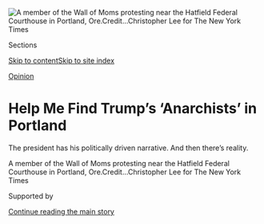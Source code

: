 <div id="app">

<div>

<div>

<div>

</div>

<div data-aria-hidden="false">

<div id="site-content" role="main">

<div>

<div class="css-1aor85t" style="opacity:0.000000001;z-index:-1;visibility:hidden">

<div class="css-1hqnpie">

<div class="css-epjblv">

<span class="css-17xtcya">[Opinion](/section/opinion)</span><span class="css-x15j1o">|</span><span class="css-fwqvlz">Help
Me Find Trump’s ‘Anarchists’ in Portland</span>

</div>

<div class="css-k008qs">

<div class="css-1iwv8en">

<span class="css-18z7m18"></span>

<div>

</div>

</div>

<span class="css-1n6z4y">https://nyti.ms/3ghYup6</span>

<div class="css-1705lsu">

<div class="css-4xjgmj">

<div class="css-4skfbu" role="toolbar" data-aria-label="Social Media Share buttons, Save button, and Comments Panel with current comment count" data-testid="share-tools">

  - 
  - 
  - 
  - 
    
    <div class="css-6n7j50">
    
    </div>

  - 
  - 

</div>

</div>

</div>

</div>

</div>

</div>

<div id="NYT_TOP_BANNER_REGION" class="css-11qgg8s">

</div>

<div id="fullBleedHeaderContent">

<div class="css-n4ws9g">

![<span class="css-16f3y1r e13ogyst0" data-aria-hidden="true">A member
of the Wall of Moms protesting near the Hatfield Federal Courthouse in
Portland,
Ore.</span><span class="css-cnj6d5 e1z0qqy90" itemprop="copyrightHolder"><span class="css-1ly73wi e1tej78p0">Credit...</span><span><span>Christopher
Lee for The New York
Times</span></span></span>](https://static01.nyt.com/images/2020/07/29/opinion/29kristof1/29kristof1-articleLarge.jpg?quality=75&auto=webp&disable=upscale)

</div>

<div class="css-3z92zw">

<div class="css-6cn7ki">

<div class="NYTAppHideMasthead css-1bcu9v6 e1suatyy0">

<div class="section css-1o1qe8k e1suatyy2">

<div class="css-cu5p7t er09x8g0">

<div class="css-6n7j50">

</div>

<span class="css-1dv1kvn">Sections</span>

[Skip to content](#site-content)[Skip to site index](#site-index)

</div>

<div class="css-10698na e1huz5gh0">

</div>

</div>

</div>

[Opinion](/section/opinion)

<div class="css-1sojcmr ehdk2mb0">

# Help Me Find Trump’s ‘Anarchists’ in Portland

</div>

The president has his politically driven narrative. And then there’s
reality.

</div>

</div>

<div class="css-nwzfg5 e1gnum310">

<span class="css-1f9pvn2 opinion">A member of the Wall of Moms
protesting near the Hatfield Federal Courthouse in Portland,
Ore.</span><span class="css-cnj6d5 e1z0qqy90" itemprop="copyrightHolder"><span class="css-1ly73wi e1tej78p0">Credit...</span><span><span>Christopher
Lee for The New York Times</span></span></span>

</div>

<div id="sponsor-wrapper" class="css-1hyfx7x">

<div id="sponsor-slug" class="css-19vbshk">

Supported by

</div>

[Continue reading the main story](#after-sponsor)

<div id="sponsor" class="ad sponsor-wrapper" style="text-align:center;height:100%;display:block">

</div>

<div id="after-sponsor">

</div>

</div>

<div class="css-1wx1auc e1gnum311">

<div class="css-18e8msd">

<div class="css-vp77d3 epjyd6m0">

<div class="css-1p10dcb ey68jwv0" data-aria-hidden="true">

[![Nicholas
Kristof](https://static01.nyt.com/images/2018/04/03/opinion/nicholas-kristof/nicholas-kristof-thumbLarge-v2.png
"Nicholas Kristof")](https://www.nytimes.com/column/nicholas-kristof)

</div>

<div class="css-1baulvz">

By [<span class="css-1baulvz last-byline" itemprop="name">Nicholas
Kristof</span>](https://www.nytimes.com/column/nicholas-kristof)

<div class="css-8atqhb">

Opinion Columnist

</div>

</div>

</div>

  - July 29, 2020

  - 
    
    <div class="css-4xjgmj">
    
    <div class="css-d8bdto" role="toolbar" data-aria-label="Social Media Share buttons, Save button, and Comments Panel with current comment count" data-testid="share-tools">
    
      - 
      - 
      - 
      - 
        
        <div class="css-6n7j50">
        
        </div>
    
      - 
      - 
    
    </div>
    
    </div>

</div>

</div>

</div>

<div class="section meteredContent css-1r7ky0e" name="articleBody" itemprop="articleBody">

<div class="css-1fanzo5 StoryBodyCompanionColumn">

<div class="css-53u6y8">

PORTLAND, Ore. — I’ve been on the front lines of the protests here,
searching for the [“radical-left
anarchists”](https://twitter.com/realDonaldTrump/status/1287472054527197190)
who President Trump says are on Portland streets each evening.

I thought I’d found one: a man who for weeks leapt into the fray and has
been shot four times with impact munitions yet keeps coming back. I
figured he must be a crazed anarchist.

But no, he turned out to be [Dr. Bryan
Wolf](https://twitter.com/BryanWolfPDX), a radiologist who wears his
white doctor’s jacket and carries a sign with a red cross and the words
“humanitarian aid.” He pleads with federal forces not to shoot or gas
protesters.

“Put your gun barrels down\!” he cries out. “Why are you loading your
grenade launchers? We’re just standing ——”

</div>

</div>

<div class="css-1fanzo5 StoryBodyCompanionColumn">

<div class="css-53u6y8">

And then they shoot.

<div class="css-1q1hscp">

<div class="css-1xk4eoy">

<div id="NK">

</div>

</div>

</div>

Dr. Wolf, an assistant professor at Oregon Health Sciences University,
helps at a medic stand operated by volunteers from the medical school.
Could they be radical-left anarchists? No, they’ve imposed order on the
anarchy of the street by establishing qualifications for field medics
and a hierarchy among them, so that any badly injured protester will
immediately get the right kind of care.

</div>

</div>

<div class="css-79elbk" data-testid="photoviewer-wrapper">

<div class="css-z3e15g" data-testid="photoviewer-wrapper-hidden">

</div>

<div class="css-1a48zt4 ehw59r15" data-testid="photoviewer-children">

![<span class="css-16f3y1r e13ogyst0" data-aria-hidden="true">Health
care workers marching in Portland on
Saturday.</span><span class="css-cnj6d5 e1z0qqy90" itemprop="copyrightHolder"><span class="css-1ly73wi e1tej78p0">Credit...</span><span>Christopher
Lee for The New York
Times</span></span>](https://static01.nyt.com/images/2020/07/29/opinion/29kristof2/merlin_175021875_ef282a34-aa6e-418a-a05a-db27549672e6-articleLarge.jpg?quality=75&auto=webp&disable=upscale)

</div>

</div>

<div class="css-1fanzo5 StoryBodyCompanionColumn">

<div class="css-53u6y8">

Accomplishing all this while tear gas is swirling and impact munitions
are whizzing by, without even asking for insurance cards — that seems
the opposite of what fanatical anarchists might do.

Maybe the rioting anarchists were in front of the crowd, where there are
discussions about Black Lives Matter? I found musicians and activists
and technicians, who were projecting a huge sign on the wall of a nearby
building — “Fed Goons Out of PDX” — that seemed a bit geeky for
anarchists.

</div>

</div>

<div class="css-1fanzo5 StoryBodyCompanionColumn">

<div class="css-53u6y8">

Oh, wait, there was a man using angry language about the federal
“occupation” and calling it “abhorrent.” Lots of protesters don’t seem
to like him, so could he be a crazed anarchist rioter?

Oops, no, that’s just Portland Mayor Ted Wheeler, sputtering after being
tear-gassed by the feds.

Then I heard someone calling for the overthrow of Portland’s
“leadership,” and I’d figured I’d finally found an anarchist. But it
turned out to be Maria Bartiromo of Fox News, asking Chad Wolf, the
acting head of homeland security, “[Why can’t you just
arrest](https://twitter.com/revrrlewis/status/1287408409357295617) the
leadership in Portland because of their ignoring what’s really happening
on the ground?”

She may be a crazed anarchist trying to topple legitimate authority, but
I doubt she’s the kind Trump meant.

</div>

</div>

<div class="css-nvxo42 e73j0it0">

<div class="css-1xdhyk6 erfvjey0">

<span class="css-1ly73wi e1tej78p0">Image</span>

<div class="css-zjzyr8">

<div data-testid="lazyimage-container" style="height:257.77777777777777px">

</div>

</div>

</div>

<span class="css-16f3y1r e13ogyst0" data-aria-hidden="true">Demonstrators
for Black Lives Matter were part of Sunday’s protest in
Portland.</span><span class="css-cnj6d5 e1z0qqy90" itemprop="copyrightHolder"><span class="css-1ly73wi e1tej78p0">Credit...</span><span>Christopher
Lee for The New York Times</span></span>

<div class="css-1xdhyk6 erfvjey0">

<span class="css-1ly73wi e1tej78p0">Image</span>

<div class="css-zjzyr8">

<div data-testid="lazyimage-container" style="height:257.77777777777777px">

</div>

</div>

</div>

<span class="css-16f3y1r e13ogyst0" data-aria-hidden="true">The Wall of
Moms is now a regular presence at the
protests.</span><span class="css-cnj6d5 e1z0qqy90" itemprop="copyrightHolder"><span class="css-1ly73wi e1tej78p0">Credit...</span><span>Christopher
Lee for The New York Times</span></span>

</div>

<div class="css-1fanzo5 StoryBodyCompanionColumn">

<div class="css-53u6y8">

OK, I’ll fess up: Sure there are anarchists and antifa activists in the
Portland protests, just as there are radiologists and electricians,
lawyers and mechanics. Report on the ground here and any single
narrative feels too simplistic. The protesters aren’t all peaceful, nor
are they primarily violent. They’re a complicated weave, differing by
time of day.

In the evening, the throngs are entirely peaceful, listening to speeches
about Black Lives Matter, and the authorities do not intervene. Then, as
if following a script, about 11 p.m. some protesters begin to shoot
fireworks or set small trash fires. (No, they’re not trying to burn down
the federal courthouse, as Wolf suggests.)

</div>

</div>

<div class="css-79elbk" data-testid="photoviewer-wrapper">

<div class="css-z3e15g" data-testid="photoviewer-wrapper-hidden">

</div>

<div class="css-1a48zt4 ehw59r15" data-testid="photoviewer-children">

<div class="css-1xdhyk6 erfvjey0">

<span class="css-1ly73wi e1tej78p0">Image</span>

<div class="css-zjzyr8">

<div data-testid="lazyimage-container" style="height:257.77777777777777px">

</div>

</div>

</div>

<span class="css-16f3y1r e13ogyst0" data-aria-hidden="true">Late-night
protesters shooting off
fireworks.</span><span class="css-cnj6d5 e1z0qqy90" itemprop="copyrightHolder"><span class="css-1ly73wi e1tej78p0">Credit...</span><span>Christopher
Lee for The New York Times</span></span>

</div>

</div>

<div class="css-1fanzo5 StoryBodyCompanionColumn">

<div class="css-53u6y8">

Some of these late-night protesters try to provoke the federal forces,
partly to show how federal agents overreact with indiscriminate force.
Meanwhile, Trump is deploying federal forces to provoke protesters into
using violence that he can campaign on.

</div>

</div>

<div class="css-1fanzo5 StoryBodyCompanionColumn">

<div class="css-53u6y8">

Provocateurs are found in both the streets and the White House.

We see dueling narratives. One is Trump’s, and it portrays Portland and
other cities with protests against police brutality as teetering on the
abyss and requiring his Lincolnesque hand to hold America together. The
other is — well, shall we call it reality? Yes, there’s violence and
vandalism, as well as opportunistic looting, and it’ll be a challenge to
manage it, but local officials are much better placed to do so than the
White House.

Oregon and Trump administration officials on Wednesday announced an
agreement to reduce tensions around the federal courthouse. But the
timing and extent of the withdrawal of federal forces was unclear.

I’m against all violent attacks on officers, and I worry that Trump’s
provocations are succeeding in seeding violence — as we’ve already seen
in Seattle, Oakland and elsewhere. Every time angry progressives burn a
building down, they win votes for Trump.

That’s what this is about: politics. The big threat in Portland and
across America is not anarchists but Covid-19, so Trump welcomes street
clashes to change the subject. If he actually cared about the defacement
of the federal courthouse in Portland, he would remove the graffiti;
instead, he leaves it there for photo ops. It’s the protesters, not the
federal authorities, who deploy teams each night in Portland to clean up
the area around the courthouse.

It also must be said that while there’s violence from both sides, what
I’ve seen firsthand is that the most violent behavior overwhelmingly
comes from the federal agents, and indeed the most serious injuries have
been suffered by protesters. Your federal tax dollars paid to shoot a
man in the face with a “less lethal” munition — an unprovoked assault
that left him with a fractured skull and possible brain damage.

If you want to call one side “rioters” or “anarchists” working to create
tumult in Portland, it’s the uninvited feds who qualify.

*The Times is committed to publishing* [*a diversity of
letters*](https://www.nytimes.com/2019/01/31/opinion/letters/letters-to-editor-new-york-times-women.html)
*to the editor. We’d like to hear what you think about this or any of
our articles. Here are some*
[*tips*](https://help.nytimes.com/hc/en-us/articles/115014925288-How-to-submit-a-letter-to-the-editor)*.
And here’s our email:*
[*letters@nytimes.com*](mailto:letters@nytimes.com)*.*

</div>

</div>

</div>

<div>

</div>

<div>

</div>

<div>

</div>

<div>

<div id="bottom-wrapper" class="css-1ede5it">

<div id="bottom-slug" class="css-l9onyx">

Advertisement

</div>

[Continue reading the main story](#after-bottom)

<div id="bottom" class="ad bottom-wrapper" style="text-align:center;height:100%;display:block;min-height:90px">

</div>

<div id="after-bottom">

</div>

</div>

</div>

</div>

</div>

## Site Index

<div>

</div>

## Site Information Navigation

  - [© <span>2020</span> <span>The New York Times
    Company</span>](https://help.nytimes.com/hc/en-us/articles/115014792127-Copyright-notice)

<!-- end list -->

  - [NYTCo](https://www.nytco.com/)
  - [Contact
    Us](https://help.nytimes.com/hc/en-us/articles/115015385887-Contact-Us)
  - [Work with us](https://www.nytco.com/careers/)
  - [Advertise](https://nytmediakit.com/)
  - [T Brand Studio](http://www.tbrandstudio.com/)
  - [Your Ad
    Choices](https://www.nytimes.com/privacy/cookie-policy#how-do-i-manage-trackers)
  - [Privacy](https://www.nytimes.com/privacy)
  - [Terms of
    Service](https://help.nytimes.com/hc/en-us/articles/115014893428-Terms-of-service)
  - [Terms of
    Sale](https://help.nytimes.com/hc/en-us/articles/115014893968-Terms-of-sale)
  - [Site Map](https://spiderbites.nytimes.com)
  - [Help](https://help.nytimes.com/hc/en-us)
  - [Subscriptions](https://www.nytimes.com/subscription?campaignId=37WXW)

</div>

</div>

</div>

</div>
